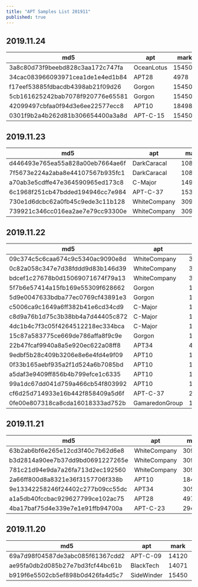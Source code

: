 ```yaml
---
title: "APT Samples List 201911"
published: true
---
```


## 2019.11.24

|md5|apt|mark|checked|
|----|----|----|----|
|3a8c80d73f9beebd828c3aa172c747fa|OceanLotus|15450||
|34cac083966093971cea1de1e4ed1b84|APT28|4978||
|f17eef53885fdbacdb4398ab21f09d26|Gorgon|15450||
|5cb161625242bab7078f920776e65581|Gorgon|15450||
|42099497cbfaa0f94d3e6ee22577ecc8|APT10|184987||
|0301f9b2a4b262d81b306654400a3a8d|APT-C-15|15450||

<!--more-->

## 2019.11.23

|md5|apt|mark|checked|
|----|----|----|----|
|d446493e765ea55a828a00eb7664ae6f|DarkCaracal|108150||
|7f5673e224a2aba8e44107567b935fc1|DarkCaracal|108150||
|a70ab3e5cdffe47e364590965ed173c8|C-Major|14972||
|6c1968f251cb47bdded194946cc7e984|APT-C-37|15355||
|730e1d6dcbc62a0fb45c9ede3c11b128|WhiteCompany|30900||
|739921c346cc016ea2ae7e79cc93300e|WhiteCompany|30900||

## 2019.11.22

|md5|apt|mark|checked|
|----|----|----|----|
|09c374c5c6caa674c9c5340ac9090e8d|WhiteCompany|30900||
|0c82a058c347e7d38fddd9d83b146d39|WhiteCompany|30900||
|bdcef1c27678b0d15069071674f79a13|WhiteCompany|30900||
|5f7b6e57414a15fb169e55309f628662|Gorgon|15450||
|5d9e0047633bdba77ec0769cf43891e3|Gorgon|15450||
|c5006ca9c1649a6ff382b41e6cd34cd9|C-Major|15442||
|c8d9a76b1d75c3b38bb4a7d44405c872|C-Major|15980||
|4dc1b4c7f3c05f4264512218ec334bca|C-Major|14972||
|15c87a583775ce669de786affa8f9c9e|Gorgon|15450||
|22b47fcaf9940a8a5e920ec622a08ff8|APT34|45104||
|9edbf5b28c409b3206e8e6e4fd4e9f09|APT10|108150||
|0f33b165aebf935a2f1d524a6b7085bd|APT10|109180||
|a5daf3e9409ff856b4b799efce1c6335|APT10|108150||
|99a1dc67dd041d759a466cb54f803992|APT10|108150||
|cf6d25d714933e16b442f858409a5d6f|APT-C-37|29623||
|0fe00e807318ca8cda16018333ad752b|GamaredonGroup|15450||

## 2019.11.21

|md5|apt|mark|checked|
|----|----|----|----|
|63b2ab6bf6e265e12cd3f40c7b62d6e8|WhiteCompany|30900|
|b3d2814a90ee7b37dd9bd0691227265e|WhiteCompany|30900|
|781c21d94e9da7a26fa713d2ec192560|WhiteCompany|30900|
|2a66ff800d8a8321e36f3157706f338b|APT10|184987|
|9e13342258246f24402c277b09cc55dc|APT34|30559|
|a1a5db40fccbac929627799ce102ac75|APT28|4978|
|4ba17baf75d4e339e7e1e91ffb94700a|APT-C-23|29479|

## 2019.11.20

|md5|apt|mark|checked|
|----|----|----|----|
|69a7d98f04587de3abc085f61367cdd2|APT-C-09|14120|
|ae95fa0db2d085b27e7bd3fcf44bc61b|BlackTech|14071|
|b919f6e5502cb5ef898b0d426fa4d5c7|SideWinder|15450|